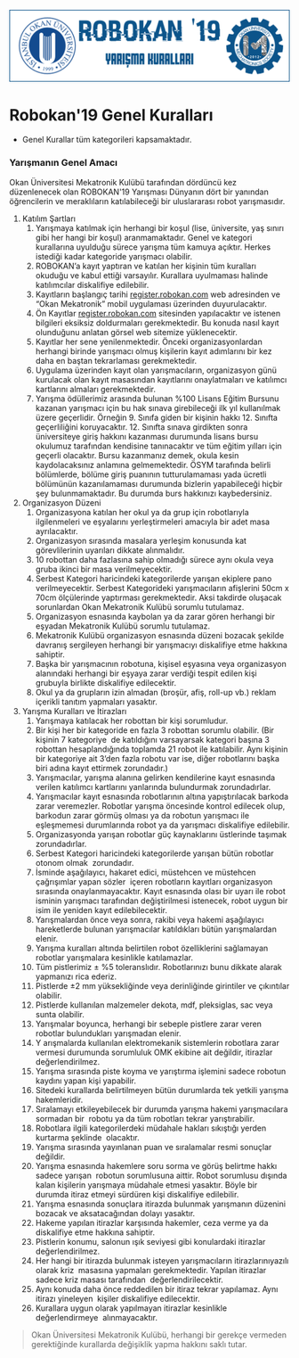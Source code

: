 ![Kurallar](img/genel.png)

# Robokan'19 Genel Kuralları

-  Genel Kurallar tüm kategorileri kapsamaktadır.

### Yarışmanın Genel Amacı
 
Okan Üniversitesi Mekatronik Kulübü tarafından dördüncü kez düzenlenecek olan ROBOKAN'19 Yarışması Dünyanın dört bir yanından öğrencilerin ve meraklıların katılabileceği bir uluslararası robot yarışmasıdır.

1. Katılım Şartları
	1. Yarışmaya katılmak için herhangi bir koşul (lise, üniversite, yaş sınırı gibi her hangi bir koşul) aranmamaktadır. Genel ve kategori kurallarına uyulduğu sürece yarışma tüm kamuya açıktır. Herkes istediği kadar kategoride yarışmacı olabilir.
	2. ROBOKAN’a kayıt yaptıran ve katılan her kişinin tüm kuralları okuduğu ve kabul ettiği varsayılır. Kurallara uyulmaması halinde katılımcılar diskalifiye edilebilir.
	3. Kayıtların başlangıç tarihi [register.robokan.com](https://register.robokan.com) web adresinden ve “Okan Mekatronik” mobil uygulaması üzerinden duyurulacaktır.
	4. Ön Kayıtlar [register.robokan.com](https://register.robokan.com) sitesinden yapılacaktır ve istenen bilgileri eksiksiz doldurmaları gerekmektedir. Bu konuda nasıl kayıt olunduğunu anlatan görsel web sitemize yüklenecektir.
	5. Kayıtlar her sene yenilenmektedir. Önceki organizasyonlardan herhangi birinde yarışmacı olmuş kişilerin kayıt adımlarını bir kez daha en baştan tekrarlaması gerekmektedir.
	6. Uygulama üzerinden kayıt olan yarışmacıların, organizasyon günü kurulacak olan kayıt masasından kayıtlarını onaylatmaları ve katılımcı kartlarını almaları gerekmektedir.
	7. Yarışma ödüllerimiz arasında bulunan %100 Lisans Eğitim Bursunu kazanan yarışmacı için bu hak sınava girebileceği ilk yıl kullanılmak üzere geçerlidir. Örneğin 9. Sınıfa giden bir kişinin hakkı 12. Sınıfta geçerliliğini koruyacaktır. 12. Sınıfta sınava girdikten sonra üniversiteye giriş hakkını kazanması durumunda lisans bursu okulumuz tarafından kendisine tanınacaktır ve tüm eğitim yılları için geçerli olacaktır. Bursu kazanmanız demek, okula kesin kaydolacaksınız anlamına gelmemektedir. ÖSYM tarafında belirli bölümlerde, bölüme giriş puanının tutturulamaması yada ücretli bölümünün kazanılamaması durumunda bizlerin yapabileceği hiçbir şey bulunmamaktadır. Bu durumda burs hakkınızı kaybedersiniz.
2. Organizasyon Düzeni
	1. Organizasyona katılan her okul ya da grup için robotlarıyla ilgilenmeleri ve eşyalarını yerleştirmeleri amacıyla bir adet masa ayrılacaktır.
	2. Organizasyon sırasında masalara yerleşim konusunda kat görevlilerinin uyarıları dikkate alınmalıdır.
	3. 10 robottan daha fazlasına sahip olmadığı sürece aynı okula veya gruba ikinci bir masa verilmeyecektir.
	4. Serbest Kategori haricindeki kategorilerde yarışan ekiplere pano verilmeyecektir. Serbest Kategorideki yarışmacıların afişlerini 50cm x 70cm ölçülerinde yaptırması gerekmektedir. Aksi takdirde oluşacak sorunlardan Okan Mekatronik Kulübü sorumlu tutulamaz.
	5. Organizasyon esnasında kaybolan ya da zarar gören herhangi bir eşyadan Mekatronik Kulübü sorumlu tutulamaz.
	6. Mekatronik Kulübü organizasyon esnasında düzeni bozacak şekilde davranış sergileyen herhangi bir yarışmacıyı diskalifiye etme hakkına sahiptir.
	7. Başka bir yarışmacının robotuna, kişisel eşyasına veya organizasyon alanındaki herhangi bir eşyaya zarar verdiği tespit edilen kişi grubuyla birlikte diskalifiye edilecektir.
	8. Okul ya da grupların izin almadan (broşür, afiş, roll-up vb.) reklam içerikli tanıtım yapmaları yasaktır.
3. Yarışma Kuralları ve İtirazları
	1. Yarışmaya katılacak her robottan bir kişi sorumludur.
	2. Bir kişi her bir kategoride en fazla 3 robottan sorumlu olabilir. (Bir kişinin 7 kategoriye  de katıldığını varsayarsak kategori başına 3 robottan hesaplandığında toplamda 21 robot ile katılabilir. Aynı kişinin bir kategoriye ait 3’den fazla robotu var ise, diğer robotlarını başka biri adına kayıt ettirmek zorundadır.)
	3. Yarışmacılar, yarışma alanına gelirken kendilerine kayıt esnasında verilen katılımcı kartlarını yanlarında bulundurmak zorundadırlar. 
	4. Yarışmacılar kayıt esnasında robotlarının altına yapıştırılacak barkoda zarar veremezler. Robotlar yarışma öncesinde kontrol edilecek olup, barkodun zarar görmüş olması ya da robotun yarışmacı ile eşleşmemesi durumlarında robot ya da yarışmacı diskalifiye edilebilir.
	5. Organizasyonda yarışan robotlar güç kaynaklarını üstlerinde taşımak zorundadırlar.
	6. Serbest Kategori haricindeki kategorilerde yarışan bütün robotlar otonom olmak  zorundadır.
	7. İsminde aşağılayıcı, hakaret edici, müstehcen ve müstehcen çağrışımlar yapan sözler  içeren robotların kayıtları organizasyon sırasında onaylanmayacaktır. Kayıt esnasında olası bir uyarı ile robot isminin yarışmacı tarafından değiştirilmesi istenecek, robot uygun bir isim ile yeniden kayıt edilebilecektir.
	8. Yarışmalardan önce veya sonra, rakibi veya hakemi aşağılayıcı hareketlerde bulunan yarışmacılar katıldıkları bütün yarışmalardan elenir.
	9. Yarışma kuralları altında belirtilen robot özelliklerini sağlamayan robotlar yarışmalara kesinlikle katılamazlar.
	10. Tüm pistlerimiz ± %5 toleranslıdır. Robotlarınızı bunu dikkate alarak yapmanızı rica ederiz.
	11. Pistlerde ±2 mm yüksekliğinde veya derinliğinde girintiler ve çıkıntılar olabilir.
	12. Pistlerde kullanılan malzemeler dekota, mdf, pleksiglas, sac veya sunta olabilir.
	13. Yarışmalar boyunca, herhangi bir sebeple pistlere zarar veren robotlar bulundukları yarışmadan elenir.
	14. Y arışmalarda kullanılan elektromekanik sistemlerin robotlara zarar vermesi durumunda sorumluluk OMK ekibine ait değildir, itirazlar değerlendirilmez.
	15. Yarışma sırasında piste koyma ve yarıştırma işlemini sadece robotun kaydını yapan kişi yapabilir.
	16. Sitedeki kurallarda belirtilmeyen bütün durumlarda tek yetkili yarışma hakemleridir.
	17. Sıralamayı etkileyebilecek bir durumda yarışma hakemi yarışmacılara sormadan bir  robotu ya da tüm robotları tekrar yarıştırabilir.
	18. Robotlara ilgili kategorilerdeki müdahale hakları sıkıştığı yerden kurtarma şeklinde  olacaktır.
	19. Yarışma sırasında yayınlanan puan ve sıralamalar resmi sonuçlar değildir.
	20. Yarışma esnasında hakemlere soru sorma ve görüş belirtme hakkı sadece yarışan  robotun sorumlusuna aittir. Robot sorumlusu dışında kalan kişilerin yarışmaya müdahale etmesi yasaktır. Böyle bir durumda itiraz etmeyi sürdüren kişi diskalifiye edilebilir.
	21. Yarışma esnasında sonuçlara itirazda bulunmak yarışmanın düzenini bozacak ve aksatacağından dolayı yasaktır.
	22. Hakeme yapılan itirazlar karşısında hakemler, ceza verme ya da diskalifiye etme hakkına sahiptir.
	23. Pistlerin konumu, salonun ışık seviyesi gibi konulardaki itirazlar değerlendirilmez.
	24. Her hangi bir itirazda bulunmak isteyen yarışmacıların itirazlarınıyazılı olarak kriz  masasına yapmaları gerekmektedir. Yapılan itirazlar sadece kriz masası tarafından  değerlendirilecektir.
	25. Aynı konuda daha önce reddedilen bir itiraz tekrar yapılamaz. Aynı itirazı yineleyen  kişiler diskalifiye edilecektir.
	26. Kurallara uygun olarak yapılmayan itirazlar kesinlikle değerlendirmeye  alınmayacaktır.

> Okan Üniversitesi Mekatronik Kulübü, herhangi bir gerekçe vermeden gerektiğinde kurallarda değişiklik yapma hakkını saklı tutar.
